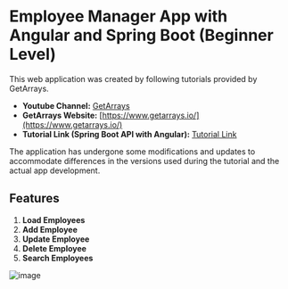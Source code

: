 # Employee Manager App with Angular and Spring Boot (Beginner Level)

This web application was created by following tutorials provided by GetArrays.

- **Youtube Channel:** [GetArrays](https://www.youtube.com/@GetArrays)
- **GetArrays Website:** [https://www.getarrays.io/](https://www.getarrays.io/)
- **Tutorial Link (Spring Boot API with Angular):** [Tutorial Link](https://www.getarrays.io/courses/enrolled/1289606)

The application has undergone some modifications and updates to accommodate differences in the versions used during the tutorial and the actual app development.

## Features

1. **Load Employees**
2. **Add Employee**
3. **Update Employee**
4. **Delete Employee**
5. **Search Employees**

     
![image](https://github.com/AkumaYin0908/employee_manager_angular_springboot_beginner/assets/72924944/820421c6-5d7e-4422-be73-35ca2626096c)

